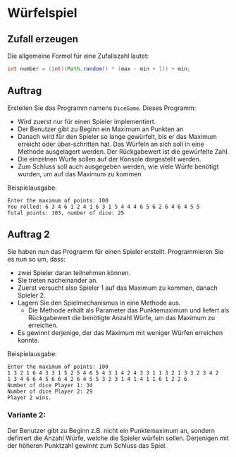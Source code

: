 # Würfelspiel

## Zufall erzeugen

Die allgemeine Formel für eine Zufallszahl lautet:
```java
int number = (int)(Math.random() * (max - min + 1)) + min;
```

## Auftrag

Erstellen Sie das Programm namens `DiceGame`. Dieses Programm:

- Wird zuerst nur für einen Spieler implementiert.
- Der Benutzer gibt zu Beginn ein Maximum an Punkten an
- Danach wird für den Spieler so lange gewürfelt, bis er das Maximum erreicht oder über-schritten hat. 
  Das Würfeln an sich soll in eine Methode ausgelagert werden. Der Rückgabewert ist die gewürfelte Zahl.
- Die einzelnen Würfe sollen auf der Konsole dargestellt werden.
- Zum Schluss soll auch ausgegeben werden, wie viele Würfe benötigt wurden, um auf das Maximum zu kommen

Beispielausgabe:

```
Enter the maximum of points: 100
You rolled: 6 3 4 6 1 2 4 1 6 3 1 5 4 4 4 6 5 6 2 6 4 6 4 5 5
Total points: 103, number of dice: 25
```

## Auftrag 2

Sie haben nun das Programm für einen Spieler erstellt. Programmieren Sie es nun so um, dass:

- zwei Spieler daran teilnehmen können. 
- Sie treten nacheinander an. 
- Zuerst versucht also Spieler 1 auf das Maximum zu kommen, danach Spieler 2. 
- Lagern Sie den Spielmechanismus in eine Methode aus. 
  - Die Methode erhält als Parameter das Punktemaximum und liefert als Rückgabewert 
    die benötigte Anzahl Würfe, um das Maximum zu erreichen.
- Es gewinnt derjenige, der das Maximum mit weniger Würfen erreichen konnte.

Beispielausgabe:

```
Enter the maximum of points: 100
1 3 2 1 6 4 3 3 1 5 2 5 4 6 5 4 3 1 4 2 4 3 3 1 1 3 2 1 3 3 2 3 4 2
1 3 4 6 6 4 5 6 6 4 2 6 4 5 5 3 2 3 1 4 1 4 1 1 6 1 2 2 6
Number of dice Player 1: 34
Number of dice Player 2: 29
Player 2 wins.
```

### Variante 2:

Der Benutzer gibt zu Beginn z.B. nicht ein Punktemaximum an, sondern definiert die Anzahl
Würfe, welche die Spieler würfeln sollen. Derjenigen mit der höheren Punktzahl gewinnt zum
Schluss das Spiel.
